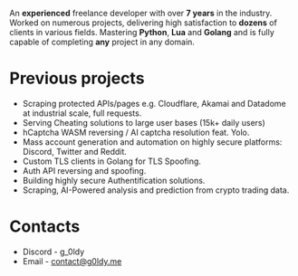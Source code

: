 An **experienced** freelance developer with over **7 years** in the industry. Worked on numerous projects, delivering high satisfaction to **dozens** of clients in various fields. Mastering **Python**, **Lua** and **Golang** and is fully capable of completing **any** project in any domain.

# Previous projects

* Scraping protected APIs/pages e.g. Cloudflare, Akamai and Datadome at industrial scale, full requests.
* Serving Cheating solutions to large user bases (15k+ daily users)
* hCaptcha WASM reversing / AI captcha resolution feat. Yolo.
* Mass account generation and automation on highly secure platforms: Discord, Twitter and Reddit.
* Custom TLS clients in Golang for TLS Spoofing.
* Auth API reversing and spoofing.
* Building highly secure Authentification solutions.
* Scraping, AI-Powered analysis and prediction from crypto trading data.

# Contacts

* Discord - g\_0ldy
* Email - [contact@g0ldy.me](mailto:contact@g0ldy.me)
